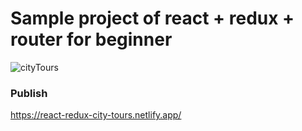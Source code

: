 # Sample project of react + redux + router for beginner

![cityTours](https://user-images.githubusercontent.com/73010204/100437281-de497e80-30e3-11eb-9bb1-6cc6d0c1b459.png)


### Publish
https://react-redux-city-tours.netlify.app/
